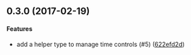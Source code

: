<a name="0.3.0"></a>
## 0.3.0 (2017-02-19)


#### Features

*   add a helper type to manage time controls (#5) ([622efd2d](622efd2d))



